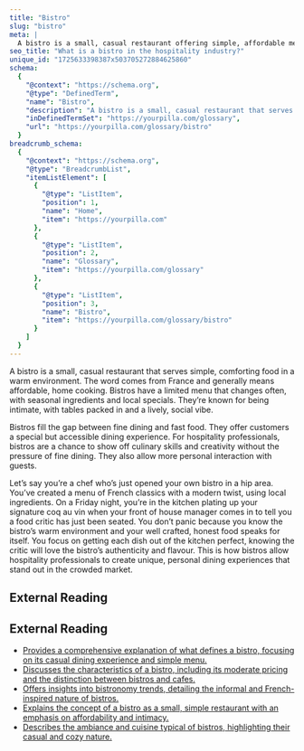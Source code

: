 ```yaml
---
title: "Bistro"
slug: "bistro"
meta: |
  A bistro is a small, casual restaurant offering simple, affordable meals. It often serves hearty, home-style dishes and provides a relaxed dining atmosphere.
seo_title: "What is a bistro in the hospitality industry?"
unique_id: "1725633398387x503705272884625860"
schema:
  {
    "@context": "https://schema.org",
    "@type": "DefinedTerm",
    "name": "Bistro",
    "description": "A bistro is a small, casual restaurant that serves simple, comforting food in a warm environment. It originates from France and denotes affordable home cooking with a limited, seasonal menu and an intimate, social vibe.",
    "inDefinedTermSet": "https://yourpilla.com/glossary",
    "url": "https://yourpilla.com/glossary/bistro"
  }
breadcrumb_schema:
  {
    "@context": "https://schema.org",
    "@type": "BreadcrumbList",
    "itemListElement": [
      {
        "@type": "ListItem",
        "position": 1,
        "name": "Home",
        "item": "https://yourpilla.com"
      },
      {
        "@type": "ListItem",
        "position": 2,
        "name": "Glossary",
        "item": "https://yourpilla.com/glossary"
      },
      {
        "@type": "ListItem",
        "position": 3,
        "name": "Bistro",
        "item": "https://yourpilla.com/glossary/bistro"
      }
    ]
  }
---
```


A bistro is a small, casual restaurant that serves simple, comforting food in a warm environment. The word comes from France and generally means affordable, home cooking. Bistros have a limited menu that changes often, with seasonal ingredients and local specials. They’re known for being intimate, with tables packed in and a lively, social vibe.

Bistros fill the gap between fine dining and fast food. They offer customers a special but accessible dining experience. For hospitality professionals, bistros are a chance to show off culinary skills and creativity without the pressure of fine dining. They also allow more personal interaction with guests.

Let’s say you’re a chef who’s just opened your own bistro in a hip area. You’ve created a menu of French classics with a modern twist, using local ingredients. On a Friday night, you’re in the kitchen plating up your signature coq au vin when your front of house manager comes in to tell you a food critic has just been seated. You don’t panic because you know the bistro’s warm environment and your well crafted, honest food speaks for itself. You focus on getting each dish out of the kitchen perfect, knowing the critic will love the bistro’s authenticity and flavour. This is how bistros allow hospitality professionals to create unique, personal dining experiences that stand out in the crowded market.

## External Reading



## External Reading

*   [Provides a comprehensive explanation of what defines a bistro, focusing on its casual dining experience and simple menu.](https://pos.toasttab.com/blog/on-the-line/what-is-a-bistro?srsltid=AfmBOop1f3gOs74gsCVSn5g1nCkOG9S8L94k0mNlxGN-t0lMq6Wk7mJI)
*   [Discusses the characteristics of a bistro, including its moderate pricing and the distinction between bistros and cafes.](https://www.eposnow.com/us/resources/what-is-a-bistro-restaurant/)
*   [Offers insights into bistronomy trends, detailing the informal and French-inspired nature of bistros.](https://hospitalityinsights.ehl.edu/bistronomy)
*   [Explains the concept of a bistro as a small, simple restaurant with an emphasis on affordability and intimacy.](https://www.spoton.com/blog/what-is-a-bistro/)
*   [Describes the ambiance and cuisine typical of bistros, highlighting their casual and cozy nature.](https://orderific.com/blog/what-is-a-bistro/)